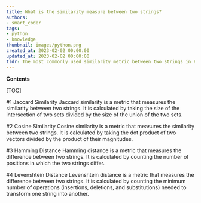 ```yaml
---
title: What is the similarity measure between two strings?
authors:
- smart_coder
tags:
- python
- knowledge
thumbnail: images/python.png
created_at: 2023-02-02 00:00:00
updated_at: 2023-02-02 00:00:00
tldr: The most commonly used similarity metric between two strings in Python is the Levenshtein Distance.
---
```


**Contents**

[TOC]

#1 Jaccard Similarity
Jaccard similarity is a metric that measures the similarity between two strings. It is calculated by taking the size of the intersection of two sets divided by the size of the union of the two sets. 

#2 Cosine Similarity
Cosine similarity is a metric that measures the similarity between two strings. It is calculated by taking the dot product of two vectors divided by the product of their magnitudes. 

#3 Hamming Distance
Hamming distance is a metric that measures the difference between two strings. It is calculated by counting the number of positions in which the two strings differ. 

#4 Levenshtein Distance
Levenshtein distance is a metric that measures the difference between two strings. It is calculated by counting the minimum number of operations (insertions, deletions, and substitutions) needed to transform one string into another.
